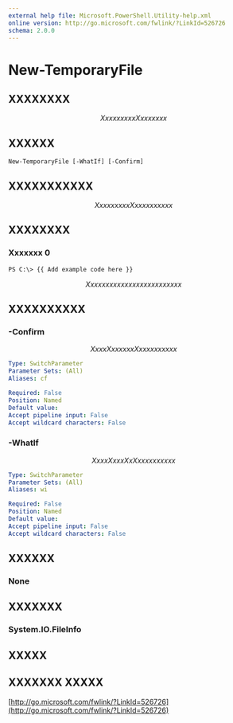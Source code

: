 ```yaml
---
external help file: Microsoft.PowerShell.Utility-help.xml
online version: http://go.microsoft.com/fwlink/?LinkId=526726
schema: 2.0.0
---
```


# New-TemporaryFile
## XXXXXXXX
$$Xxxx xx xxx Xxxxxxxx$$

## XXXXXX

```
New-TemporaryFile [-WhatIf] [-Confirm]
```

## XXXXXXXXXXX
$$Xxxx xx xxx Xxxxxxxxxxx$$

## XXXXXXXX

### Xxxxxxx 0
```
PS C:\> {{ Add example code here }}
```

$$ Xxx xxxxxxx xxxxxxxxxxx xxxx $$

## XXXXXXXXXX

### -Confirm
$$Xxxx Xxxxxxx Xxxxxxxxxxx$$

```yaml
Type: SwitchParameter
Parameter Sets: (All)
Aliases: cf

Required: False
Position: Named
Default value: 
Accept pipeline input: False
Accept wildcard characters: False
```

### -WhatIf
$$Xxxx XxxxXx Xxxxxxxxxxx$$

```yaml
Type: SwitchParameter
Parameter Sets: (All)
Aliases: wi

Required: False
Position: Named
Default value: 
Accept pipeline input: False
Accept wildcard characters: False
```

## XXXXXX

### None


## XXXXXXX

### System.IO.FileInfo


## XXXXX

## XXXXXXX XXXXX

[http://go.microsoft.com/fwlink/?LinkId=526726](http://go.microsoft.com/fwlink/?LinkId=526726)

